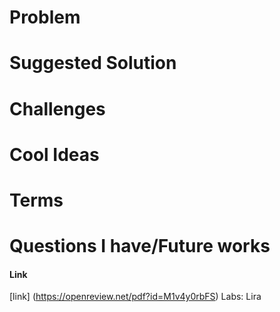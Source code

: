 # Problem

# Suggested Solution

# Challenges

# Cool Ideas 

# Terms

# Questions I have/Future works

#### Link
[link] (https://openreview.net/pdf?id=M1v4y0rbFS)  Labs: Lira

